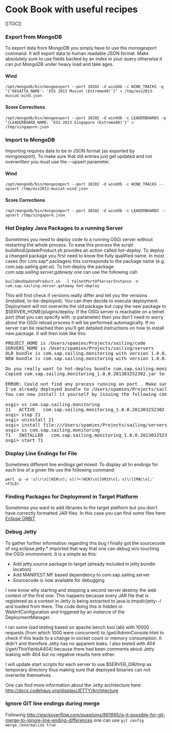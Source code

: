 # Cook Book with useful recipes

[[_TOC_]]

### Export from MongoDB

To export data from MongoDB you simply have to use the monogexport command. It will export data to human readable JSON format. Make absolutely sure to use fields backed by an index in your query otherwise it can put MongoDB under heavy load and take ages.

#### Wind

`/opt/mongodb/bin/mongoexport --port 10202 -d winddb -c WIND_TRACKS -q "{'REGATTA_NAME': 'ESS 2013 Muscat (Extreme40)'}" > /tmp/ess2013-muscat-wind.json`

#### Score Corrections

`/opt/mongodb/bin/mongoexport --port 10202 -d winddb -c LEADERBOARDS -q "{LEADERBOARD_NAME: 'ESS 2013 Singapore (Extreme40)'}" > /tmp/singapore.json`

### Import to MongoDB

Importing requires data to be in JSON format (as exported by mongoexport). To make sure that old entries just get updated and not overwritten you must use the --upsert parameter.

#### Wind

`/opt/mongodb/bin/mongoimport --port 10202 -d winddb -c WIND_TRACKS --upsert /tmp/ess2013-muscat-wind.json`

#### Score Corrections

`/opt/mongodb/bin/mongoimport --port 10202 -d winddb -c LEADERBOARDS --upsert /tmp/singapore.json`

### Hot Deploy Java Packages to a running Server

Sometimes you need to deploy code to a running OSGi server without restarting the whole process. To ease this process the script buildAndUpdateProduct.sh provides an action called _hot-deploy_. To deploy a changed package you first need to know the fully qualified name. In most cases (for com.sap* packages) this corresponds to the package name (e.g. com.sap.sailing.gwt.ui). To hot-deploy the package _com.sap.sailing.server.gateway_ one can use the following call:

`buildAndUpdateProduct.sh  -l telnetPortOfServerInstance -n com.sap.sailing.server.gateway hot-deploy`

This will first check if versions really differ and tell you the versions (installed, to-be-deployed). You can then decide to execute deployment. Deployment will not overwrite the old package but copy the new package to $SERVER_HOME/plugins/deploy. If the OSGi server is reachable on a telnet port (that you can specify with -p parameter) then you don't need to worry about the OSGi reload process it will be performed automagically. If no server can be reached then you'll get detailed instructions on how to install new package. It will then look like this:

<pre>
PROJECT_HOME is /Users/spamies/Projects/sailing/code
SERVERS_HOME is /Users/spamies/Projects/sailing/servers
OLD bundle is com.sap.sailing.monitoring with version 1.0.0.201303252301
NEW bundle is com.sap.sailing.monitoring with version 1.0.0.201303252302

Do you really want to hot-deploy bundle com.sap.sailing.monitoring to /Users/spamies/Projects/sailing/code/master? (y/N): Continuing
Copied com.sap.sailing.monitoring_1.0.0.201303252302.jar to /Users/spamies/Projects/sailing/servers/master/plugins/deploy

ERROR: Could not find any process running on port . Make sure your server has been started with -console 
I've already deployed bundle to /Users/spamies/Projects/sailing/servers/master/plugins/deploy/com.sap.sailing.monitoring_1.0.0.201303252302.jar
You can now install it yourself by issuing the following commands:

osgi> ss com.sap.sailing.monitoring
21   ACTIVE   com.sap.sailing.monitoring_1.0.0.201303252302
osgi> stop 21
osgi> uninstall 21
osgi> install file:///Users/spamies/Projects/sailing/servers/master/plugins/deploy/com.sap.sailing.monitoring_1.0.0.201303252302.jar
osgi> ss com.sap.sailing.monitoring
71   INSTALLED   com.sap.sailing.monitoring_1.0.0.201303252302
osgi> start 71
</pre>

### Display Line Endings for File

Sometimes different line endings get mixed. To display all lin endings for each line of a given file use the following command:

`perl -p -e 's[\r\n][WIN\n]; s[(?<!WIN)\n][UNIX\n]; s[\r][MAC\n];' <FILE>`

### Finding Packages for Deployment in Target Platform

Sometimes you want to add libraries to the target platform but you don't have correctly formatted JAR files. In this case you can find some files here: [Eclipse ORBIT](http://download.eclipse.org/tools/orbit/downloads/drops/R20130118183705/)

### Debug Jetty

To gather further information regarding this bug I finally got the sourcecode of org.eclipse.jetty.* imported that way that one can debug w/o touching the OSGi environment. It is a simple as this:

- Add jetty.source package to target (already included in jetty.bundle location)
- Add MANIFEST.MF based dependency to com.sap.sailing.server
- Sourcecode is now available for debugging

I now know why starting and stopping a second server destroy the web context of the first one. This happens because every JAR file that is registered as a context in Jetty is being extracted to java.io.tmpdir/jetty-<ip>-<port>/ and loaded from there. The code doing this is hidden in WebInfConfiguration and triggered by an instance of the DeploymentManager.

I ran some load testing based on apache bench tool (ab) with 10000 requests (from which 1000 were concurrent) to /gwt/AdminConsole.html to check if this leads to a change in socket count or memory consumption. It didn't and therefore Jetty has no apparent leaks. I also tested with 404 (/gwt/ThisYieldsA404) because there had been comments about Jetty leaking with 404 but no negative results here either.

I will update start scripts for each server to use $SERVER_DIR/tmp as temporary directory thus making sure that deployed binaries can not overwrite themselves.

One can find more information about the Jetty architecture here: http://docs.codehaus.org/display/JETTY/Architecture

### Ignore GIT line endings during merge

Following http://stackoverflow.com/questions/861995/is-it-possible-for-git-merge-to-ignore-line-ending-differences one can use `git config merge.renormalize true`